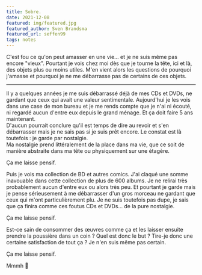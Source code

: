 ```yaml
---
title: Sobre.
date: 2021-12-08
featured: img/featured.jpg
featured_author: Sven Brandsma
featured_url: seffen99
tags: notes
---
```


C'est fou ce qu'on peut amasser en une vie… et je ne suis même pas encore "vieux". Pourtant je vois chez moi dès que je tourne la tête, ici et là, des objets plus ou moins utiles. M'en vient alors les questions de pourquoi j'amasse et pourquoi je ne me débarrasse pas de certains de ces objets.

---

Il y a quelques années je me suis débarrassé déjà de mes CDs et DVDs, ne gardant que ceux qui avait une valeur sentimentale. Aujourd'hui je les vois dans une case de mon bureau et je me rends compte que je n'ai ni écouté, ni regardé aucun d'entre eux depuis le grand ménage. Et ça doit faire 5 ans maintenant.  
D'aucun pourrait conclure qu'il est temps de dire au revoir et s'en débarrasser mais je ne sais pas si je suis prêt encore. Le constat est là toutefois : je garde par nostalgie.  
Ma nostalgie prend littéralement de la place dans ma vie, que ce soit de manière abstraite dans ma tête ou physiquement sur une étagère.

Ça me laisse pensif.

Puis je vois ma collection de BD et autres comics. J'ai claqué une somme inavouable dans cette collection de plus de 600 albums. Je ne relirai très probablement aucun d'entre eux ou alors très peu. Et pourtant je garde mais je pense sérieusement à me débarrasser d'un gros morceau ne gardant que ceux qui m'ont particulièrement plu. Je ne suis toutefois pas dupe, je sais que ça finira comme ces foutus CDs et DVDs… de la pure nostalgie.

Ça me laisse pensif.

Est-ce sain de consommer des œuvres comme ça et les laisser ensuite prendre la poussière dans un coin ? Quel est donc le but ? Tire-je donc une certaine satisfaction de tout ça ? Je n'en suis même pas certain.

Ça me laisse pensif.

Mmmh 🤔
